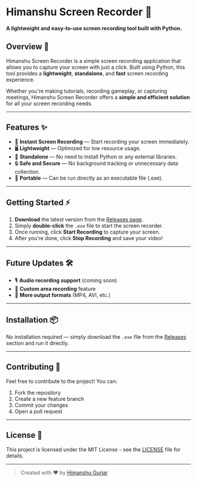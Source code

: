 # Himanshu Screen Recorder 🎥

**A lightweight and easy-to-use screen recording tool built with Python.**

## Overview 🚀

Himanshu Screen Recorder is a simple screen recording application that allows you to capture your screen with just a click. Built using Python, this tool provides a **lightweight**, **standalone**, and **fast** screen recording experience.

Whether you're making tutorials, recording gameplay, or capturing meetings, Himanshu Screen Recorder offers a **simple and efficient solution** for all your screen recording needs.

---

## Features ✨

- 📸 **Instant Screen Recording** — Start recording your screen immediately.
- 🖥️ **Lightweight** — Optimized for low resource usage.
- 📁 **Standalone** — No need to install Python or any external libraries.
- 🔒 **Safe and Secure** — No background tracking or unnecessary data collection.
- 💾 **Portable** — Can be run directly as an executable file (.exe).

---

## Getting Started ⚡

1. **Download** the latest version from the [Releases page](https://github.com/HimanshuPlayz/HimashuScre/releases).
2. Simply **double-click** the `.exe` file to start the screen recorder.
3. Once running, click **Start Recording** to capture your screen.
4. After you're done, click **Stop Recording** and save your video!

---

## Future Updates 🛠️

- 🎙️ **Audio recording support** (coming soon)
- 📐 **Custom area recording** feature
- 🎥 **More output formats** (MP4, AVI, etc.)

---

## Installation 📦

No installation required — simply download the `.exe` file from the [Releases](https://github.com/HimanshuPlayz/HimanshuScre/releases) section and run it directly.

---

## Contributing 🤝

Feel free to contribute to the project! You can:

1. Fork the repository
2. Create a new feature branch
3. Commit your changes
4. Open a pull request

---

## License 📜

This project is licensed under the MIT License - see the [LICENSE](LICENSE) file for details.

---

> Created with ❤️ by [Himanshu Gurjar](https://www.youtube.com/channel/UCLEKnx6W61Yrg3CjrehI0hQ)
